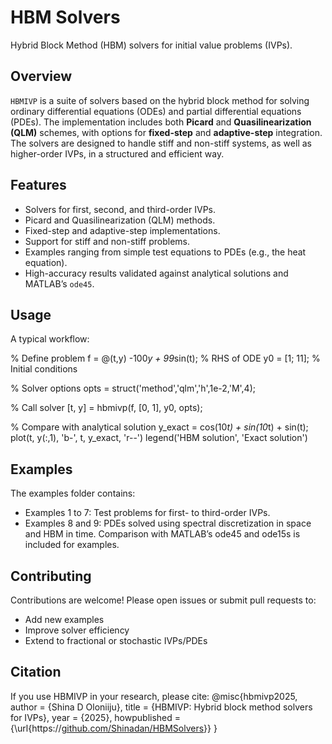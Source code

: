 # HBM Solvers

Hybrid Block Method (HBM) solvers for initial value problems (IVPs).

## Overview
`HBMIVP` is a suite of solvers based on the hybrid block method for solving ordinary differential equations (ODEs) and partial differential equations (PDEs). The implementation includes both **Picard** and **Quasilinearization (QLM)** schemes, with options for **fixed-step** and **adaptive-step** integration. The solvers are designed to handle stiff and non-stiff systems, as well as higher-order IVPs, in a structured and efficient way.

## Features
- Solvers for first, second, and third-order IVPs.
- Picard and Quasilinearization (QLM) methods.
- Fixed-step and adaptive-step implementations.
- Support for stiff and non-stiff problems.
- Examples ranging from simple test equations to PDEs (e.g., the heat equation).
- High-accuracy results validated against analytical solutions and MATLAB’s `ode45`.

## Usage
A typical workflow:

% Define problem
f = @(t,y) -100*y + 99*sin(t);     % RHS of ODE
y0 = [1; 11];                      % Initial conditions

% Solver options
opts = struct('method','qlm','h',1e-2,'M',4);

% Call solver
[t, y] = hbmivp(f, [0, 1], y0, opts);

% Compare with analytical solution
y_exact = cos(10*t) + sin(10*t) + sin(t);
plot(t, y(:,1), 'b-', t, y_exact, 'r--')
legend('HBM solution', 'Exact solution')

## Examples
The examples folder contains:
- Examples 1 to 7: Test problems for first- to third-order IVPs.
- Examples 8 and 9: PDEs solved using spectral discretization in space and HBM in time.
Comparison with MATLAB’s ode45 and ode15s is included for examples.

## Contributing
Contributions are welcome! Please open issues or submit pull requests to:
- Add new examples
- Improve solver efficiency
- Extend to fractional or stochastic IVPs/PDEs

## Citation
If you use HBMIVP in your research, please cite:
@misc{hbmivp2025,
  author       = {Shina D Oloniiju},
  title        = {HBMIVP: Hybrid block method solvers for IVPs},
  year         = {2025},
  howpublished = {\url{https://[github.com/Shinadan/HBMSolvers](https://github.com/Shinadan/HBMSolvers)}}
}

